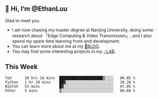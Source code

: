 ## 👋 Hi, I’m @EthanLuu

Glad to meet you.

- I am now chasing my master degree at Nanjing University, doing some research about 「Edge Computing & Video Transmission」, and I also spend my spare time learning front-end development.
- You can learn more about me at my [📝BLOG](https://blog.ethanloo.cn).
- You may find some interesting projects in my [💡LAB](https://lab.ethanloo.cn).

## This Week
<!--START_SECTION:waka-->

```text
TeX      10 hrs 18 mins  ████████████████████▒░░░░   80.85 %
Python   1 hr 18 mins    ██▓░░░░░░░░░░░░░░░░░░░░░░   10.28 %
BibTeX   53 mins         █▓░░░░░░░░░░░░░░░░░░░░░░░   07.05 %
Other    5 mins          ▒░░░░░░░░░░░░░░░░░░░░░░░░   00.68 %
```

<!--END_SECTION:waka-->
